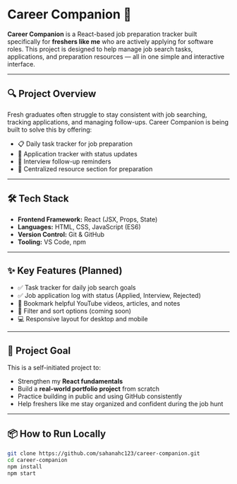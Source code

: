 # Career Companion 💼

**Career Companion** is a React-based job preparation tracker built specifically for **freshers like me** who are actively applying for software roles. This project is designed to help manage job search tasks, applications, and preparation resources — all in one simple and interactive interface.

---

## 🔍 Project Overview

Fresh graduates often struggle to stay consistent with job searching, tracking applications, and managing follow-ups. Career Companion is being built to solve this by offering:

- 📋 Daily task tracker for job preparation
- 📨 Application tracker with status updates
- 📆 Interview follow-up reminders
- 📌 Centralized resource section for preparation

---

## 🛠 Tech Stack

- **Frontend Framework:** React (JSX, Props, State)
- **Languages:** HTML, CSS, JavaScript (ES6)
- **Version Control:** Git & GitHub
- **Tooling:** VS Code, npm

---

## ✨ Key Features (Planned)

- ✅ Task tracker for daily job search goals
- ✅ Job application log with status (Applied, Interview, Rejected)
- 📌 Bookmark helpful YouTube videos, articles, and notes
- 🔄 Filter and sort options (coming soon)
- 💻 Responsive layout for desktop and mobile

---

## 🎯 Project Goal

This is a self-initiated project to:
- Strengthen my **React fundamentals**
- Build a **real-world portfolio project** from scratch
- Practice building in public and using GitHub consistently
- Help freshers like me stay organized and confident during the job hunt

---

## 📦 How to Run Locally

```bash
git clone https://github.com/sahanahc123/career-companion.git
cd career-companion
npm install
npm start

